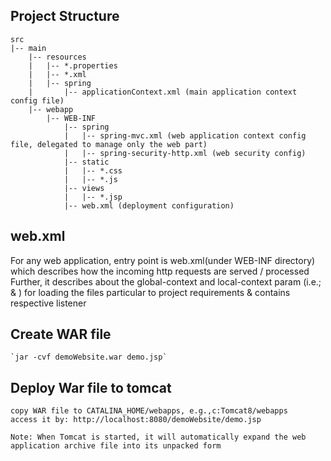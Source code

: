 ## Project Structure
	src
	|-- main
	    |-- resources
	    |   |-- *.properties
	    |   |-- *.xml
	    |   |-- spring
	    |       |-- applicationContext.xml (main application context config file)
	    |-- webapp
	        |-- WEB-INF
	            |-- spring
	            |   |-- spring-mvc.xml (web application context config file, delegated to manage only the web part)
	            |   |-- spring-security-http.xml (web security config)
	            |-- static
	            |   |-- *.css
	            |   |-- *.js
	            |-- views
	            |   |-- *.jsp
	            |-- web.xml (deployment configuration)

## web.xml
For any web application, entry point is web.xml(under WEB-INF directory)
which describes how the incoming http requests are served / processed
Further, it describes about the global-context and local-context param (i.e.; <context-param> & <init-param>) for loading the files particular to project requirements & contains respective listener

## Create WAR file
	`jar -cvf demoWebsite.war demo.jsp`

## Deploy War file to tomcat
	copy WAR file to CATALINA_HOME/webapps, e.g.,c:Tomcat8/webapps
	access it by: http://localhost:8080/demoWebsite/demo.jsp

	Note: When Tomcat is started, it will automatically expand the web application archive file into its unpacked form



